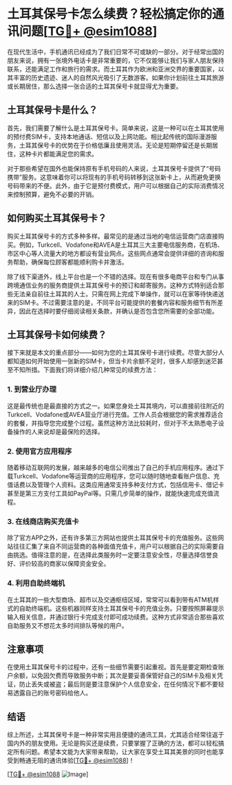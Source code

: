 # 土耳其保号卡怎么续费？轻松搞定你的通讯问题[[TG💪+ @esim1088](https://t.me/s/esim1088)]

在现代生活中，手机通讯已经成为了我们日常不可或缺的一部分。对于经常出国的朋友来说，拥有一张境外电话卡是非常重要的，它不仅能够让我们与家人朋友保持联系，还能满足工作和旅行的需求。而土耳其作为欧洲和亚洲交界的重要国家，以其丰富的历史遗迹、迷人的自然风光吸引了无数游客。如果你计划前往土耳其旅游或长期居住，那么选择一张合适的土耳其保号卡就显得尤为重要。

## 土耳其保号卡是什么？

首先，我们需要了解什么是土耳其保号卡。简单来说，这是一种可以在土耳其使用的预付费SIM卡，支持本地通话、短信以及上网功能。相比起传统的国际漫游服务，土耳其保号卡的优势在于价格低廉且使用灵活。无论是短期停留还是长期居住，这种卡片都能满足您的需求。

对于那些希望在国外也能保持原有手机号码的人来说，土耳其保号卡提供了“号码携带”服务。这意味着你可以将现有的手机号码转移到这张新卡上，从而避免更换号码带来的不便。此外，由于它是预付费模式，用户可以根据自己的实际消费情况来控制预算，避免不必要的开销。

## 如何购买土耳其保号卡？

购买土耳其保号卡的方式多种多样。最常见的是通过当地的电信运营商门店直接购买。例如，Turkcell、Vodafone和AVEA是土耳其三大主要电信服务商，在机场、市区中心等人流量大的地方都设有营业网点。这些网点通常会提供详细的咨询和服务帮助，确保每位顾客都能顺利购卡并激活。

除了线下渠道外，线上平台也是一个不错的选择。现在有很多电商平台和专门从事跨境通信业务的服务商提供土耳其保号卡的预订和邮寄服务。这种方式特别适合那些无法亲自前往土耳其的人士。只需在网上完成下单操作，就可以在家等待快递送来的SIM卡。不过需要注意的是，不同平台可能提供的套餐内容和服务细节有所差异，因此在选择时要仔细阅读相关条款，并确认是否包含您所需要的全部功能。

## 土耳其保号卡如何续费？

接下来就是本文的重点部分——如何为您的土耳其保号卡进行续费。尽管大部分人都知道如何开始使用一张新的SIM卡，但当卡片余额不足时，很多人却感到迷茫甚至不知所措。下面我们将详细介绍几种常见的续费方法：

### 1. 到营业厅办理

这是最传统也是最直接的方式之一。如果您身处土耳其境内，可以直接前往附近的Turkcell、Vodafone或AVEA营业厅进行充值。工作人员会根据您的需求推荐适合的套餐，并指导您完成整个过程。虽然这种方法比较耗时，但对于不太熟悉电子设备操作的人来说却是最保险的选择。

### 2. 使用官方应用程序

随着移动互联网的发展，越来越多的电信公司推出了自己的手机应用程序。通过下载Turkcell、Vodafone等运营商的应用程序，您可以随时随地查看账户信息、充值话费以及管理个人资料。这类应用通常支持多种支付方式，包括信用卡、借记卡甚至是第三方支付工具如PayPal等。只需几步简单的操作，就能快速完成充值流程。

### 3. 在线商店购买充值卡

除了官方APP之外，还有许多第三方网站也提供土耳其保号卡的充值服务。这些网站往往汇集了来自不同运营商的各种面值充值卡，用户可以根据自己的实际需要自由挑选。值得注意的是，在选择此类服务时一定要注意安全性，尽量选择信誉良好、评价较高的商家以保障资金安全。

### 4. 利用自助终端机

在土耳其的一些大型商场、超市以及交通枢纽区域，常常可以看到带有ATM机样式的自助终端机。这些机器同样支持土耳其保号卡的充值业务。只要按照屏幕提示输入相关信息，并通过银行卡完成支付即可成功续费。这种方式非常适合那些喜欢自助服务又不想花太多时间排队等候的用户。

## 注意事项

在使用土耳其保号卡的过程中，还有一些细节需要引起重视。首先是要定期检查账户余额，以免因欠费而导致服务中断；其次是要妥善保管好自己的SIM卡及相关凭证，防止丢失或被盗；最后则是要注意保护个人信息安全，在任何情况下都不要轻易透露自己的账号密码给他人。

## 结语

综上所述，土耳其保号卡是一种非常实用且便捷的通讯工具，尤其适合经常往返于国内外的朋友使用。无论是购买还是续费，只要掌握了正确的方法，都可以轻松搞定所有问题。希望本文能为大家带来帮助，让大家在享受土耳其美景的同时也能享受到畅通无阻的通讯体验[[TG💪+ @esim1088](https://t.me/s/esim1088)]！

[[TG💪+ @esim1088](https://t.me/s/esim1088) ![Image](https://i.postimg.cc/4NQfJmqS/Snipaste-2025-05-13-00-14-12.png)]